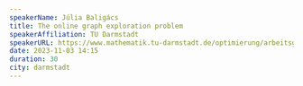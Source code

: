 ```yaml
---
speakerName: Júlia Baligács
title: The online graph exploration problem
speakerAffiliation: TU Darmstadt
speakerURL: https://www.mathematik.tu-darmstadt.de/optimierung/arbeitsgruppe_optimierung/personen_1/personendetails/julia_baligacs.en.jsp
date: 2023-11-03 14:15
duration: 30
city: darmstadt
---
```

